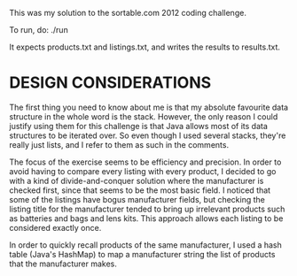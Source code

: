 This was my solution to the sortable.com 2012 coding challenge.

To run, do:
./run

It expects products.txt and listings.txt, and writes the results to results.txt.


# DESIGN CONSIDERATIONS

The first thing you need to know about me is that my absolute favourite
data structure in the whole word is the stack.
However, the only reason I could justify using them for this challenge
is that Java allows most of its data structures to be iterated over.
So even though I used several stacks, they're really just lists,
and I refer to them as such in the comments.

The focus of the exercise seems to be efficiency and precision.
In order to avoid having to compare every listing with every product,
I decided to go with a kind of divide-and-conquer solution where the
manufacturer is checked first, since that seems to be the most basic field.
I noticed that some of the listings have bogus manufacturer fields,
but checking the listing title for the manufacturer tended to bring up
irrelevant products such as batteries and bags and lens kits.
This approach allows each listing to be considered exactly once.

In order to quickly recall products of the same manufacturer,
I used a hash table (Java's HashMap) to map a manufacturer string the
list of products that the manufacturer makes.

